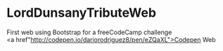 # LordDunsanyTributeWeb
First web using Bootstrap for a freeCodeCamp challenge
<BR>
<a href"http://codepen.io/dariorodriguez8/pen/eZQaXL">Codepen Web</a>
